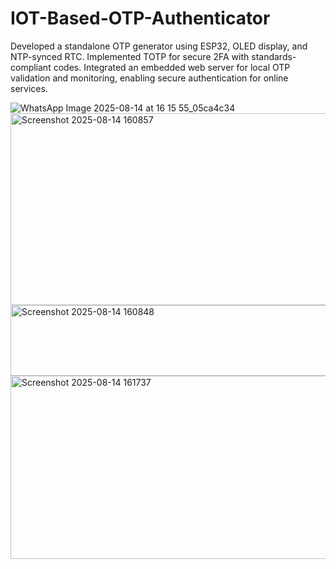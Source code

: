 # IOT-Based-OTP-Authenticator
Developed a standalone OTP generator using ESP32, OLED display, and NTP-synced RTC. Implemented TOTP for secure 2FA with standards-compliant codes. Integrated an embedded web server for local OTP validation and monitoring, enabling secure authentication for online services.

![WhatsApp Image 2025-08-14 at 16 15 55_05ca4c34](https://github.com/user-attachments/assets/f689e9af-cd60-4353-89ab-71466ef4ea3a)
<img width="630" height="307" alt="Screenshot 2025-08-14 160857" src="https://github.com/user-attachments/assets/ffad8c8c-63b2-49ab-b87f-de95b0f9d212" />
<img width="649" height="113" alt="Screenshot 2025-08-14 160848" src="https://github.com/user-attachments/assets/2bb0eb55-4c4d-4571-92f1-266a3abb4318" />
<img width="1074" height="293" alt="Screenshot 2025-08-14 161737" src="https://github.com/user-attachments/assets/a7865ed3-d5b9-450e-abe8-ceb0dd95aeb8" />
